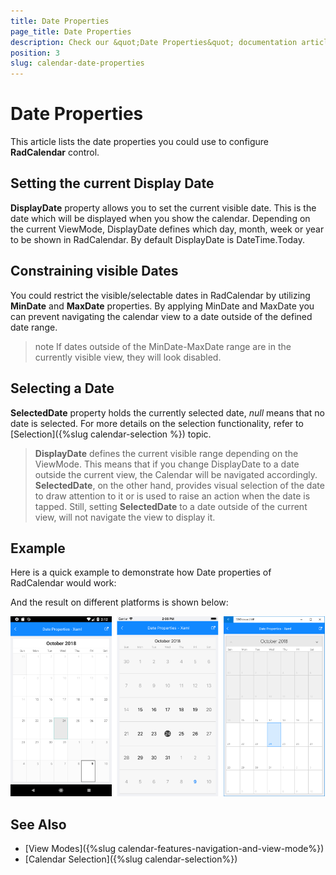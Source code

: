 ```yaml
---
title: Date Properties
page_title: Date Properties
description: Check our &quot;Date Properties&quot; documentation article for Telerik Calendar for Xamarin control.
position: 3
slug: calendar-date-properties
---
```


# Date Properties

This article lists the date properties you could use to configure **RadCalendar** control.

## Setting the current Display Date

**DisplayDate** property allows you to set the current visible date. This is the date which will be displayed when you show the calendar. Depending on the current ViewMode, DisplayDate defines which day, month, week or year to be shown in RadCalendar. By default DisplayDate is DateTime.Today.

## Constraining visible Dates

You could restrict the visible/selectable dates in RadCalendar by utilizing **MinDate** and **MaxDate** properties. By applying MinDate and MaxDate you can prevent navigating the calendar view to a date outside of the defined date range.

>note If dates outside of the MinDate-MaxDate range are in the currently visible view, they will look disabled.

## Selecting a Date

**SelectedDate** property holds the currently selected date, *null* means that no date is selected. For more details on the selection functionality, refer to [Selection]({%slug calendar-selection %}) topic.

> **DisplayDate** defines the current visible range depending on the ViewMode. This means that if you change DisplayDate to a date outside the current view, the Calendar will be navigated accordingly. **SelectedDate**, on the other hand, provides visual selection of the date to draw attention to it or is used to raise an action when the date is tapped. Still, setting **SelectedDate** to a date outside of the current view, will not navigate the view to display it.

## Example

Here is a quick example to demonstrate how Date properties of RadCalendar would work:

<snippet id='calendar-dateproperties-xaml'/>
<snippet id='calendar-dateproperties-csharp'/>

And the result on different platforms is shown below:

![Date Settings](images/calendar_dateproperties.png)

## See Also

* [View Modes]({%slug calendar-features-navigation-and-view-mode%})
* [Calendar Selection]({%slug calendar-selection%})
